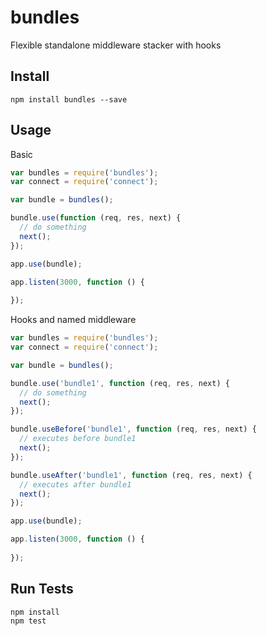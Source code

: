 # bundles

Flexible standalone middleware stacker with hooks

## Install

```
npm install bundles --save
```

## Usage

Basic

```js
var bundles = require('bundles');
var connect = require('connect');

var bundle = bundles();

bundle.use(function (req, res, next) {
  // do something
  next();
});

app.use(bundle);

app.listen(3000, function () {
  
});
```

Hooks and named middleware

```js
var bundles = require('bundles');
var connect = require('connect');

var bundle = bundles();

bundle.use('bundle1', function (req, res, next) {
  // do something
  next();
});

bundle.useBefore('bundle1', function (req, res, next) {
  // executes before bundle1
  next();
});

bundle.useAfter('bundle1', function (req, res, next) {
  // executes after bundle1
  next();
});

app.use(bundle);

app.listen(3000, function () {
  
});
```

## Run Tests

```
npm install
npm test
```
